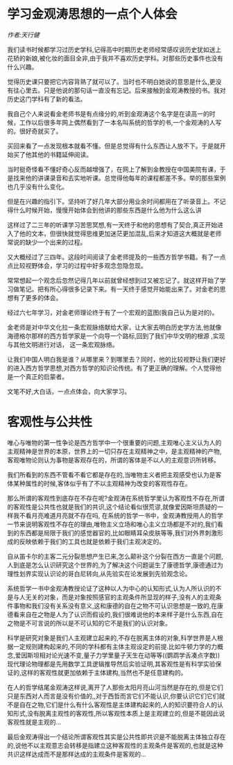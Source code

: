 # 学习金观涛思想的一点个人体会  

*作者:天行健*

我们读书时候都学习过历史学科,记得高中时期历史老师经常感叹说历史犹如送上花轿的新娘,被化妆的面目全非,由于我并不喜欢历史学科。对那些历史事件也没有什么兴趣。

觉得历史课只要把它内容背熟了就可以了。当时也不明白她说的意思是什么,更没有往心里去。只是他说的那句话一直没有忘记。后来接触到金观涛教授的书。我对历史这门学科有了新的看法。

我自己个人来说看金老师书是有点缘分的,听到金观涛这个名字是在读高一的时候，工作以后很多年网上偶然看到了一本名叫系统的哲学的书,一个金观涛的人写的。很好奇就买了。

买回来看了一点发现根本就看不懂。但是总觉得有什么东西让人放不下。于是就开始买了他其他的书籍延伸阅读。

当时挺奇怪看不懂好奇心反而越增强了，在网上了解到金教授在中国美院有课，于是找来他的讲课录音和去实地听课。总觉得他每年的课程都差不多。举的那些案例也几乎没有什么变化。

但是在兴趣的指引下。坚持听了好几年大部分用业余时间都用在了听录音上。不记得什么时候开始，慢慢开始体会到他讲的那些东西是什么他为什么这么讲

这样过了二三年的听课学习苦思冥想,有一天终于和他的思想有了契合,真正开始进入了他的文本，但很快就觉得思维更加迷茫更加混乱,后来才知道这大概就是老师常说的缺少一个出来的过程。


又大概经过了三四年。这段时间阅读了金老师提及的一些西方哲学书籍。有了一点点比较视野体会，学习的过程中好多观念忽隐忽现。

常常想起一个观念后忽然记得几年以前就曾经想到过又被忘记了。就这样开始了学习做笔记。把有所心得很多记录下来。有一天终于感觉开始能出来了。对金老的思想有了更多的体会。


经过六七年学习，对金老师理论终于有了一个宏观的蓝图(我自己认为是对的)。

金老师是对中华文化拉一条宏观脉络献给大家，让大家去明白历史学方法,他就像海德格尔那样的西方哲学家是一个向导一个路标,回到了我们中华文明的根源 ,实现与其他文明进行对话， 这一条宏观脉络。

让我们中国人明白我是谁？从哪里来？到哪里去？同时，他的比较视野让我们更好的进入西方哲学思想,对西方哲学的知识论传统。有了更正确的理解。个人觉得他是一个真正的启蒙者。

文笔不好,大白话，一点点体会，向大家学习。

# 客观性与公共性

唯心与唯物的第一性争论是西方哲学中一个很重要的问题,主观唯心主义认为人的主观精神是世界的本原，世界上的一切只存在主观精神之中，是主观精神的产物,客观唯物论则认为事物是客观存在的，所谓的客体是不以人的主观意识所转移。

我们所看到的东西不管看不看它都是存在的,当唯物主义者把主观感受也认为是客体某种属性的时候,客体似乎有了不以主观精神为改变的客观性存在。


那么所谓的客观性到底存在不存在呢?金观涛在系统哲学里认为客观性不存在,所谓的客观性是公共性也就是我们的共识,这个结论看似很荒谬,就像爱因斯坦质疑的一样我不看月亮难道月亮就不存在吗, 在系统的哲学一书中，金观涛教授用人的哲学一节来说明客观性不存在的理由,唯物主义立场和唯心主义立场都是不对的,我们看到的东西都是局限于我们的感觉器官的,比如眼睛耳朵皮肤等等,我们对外界刺激形成的反映依赖于我们的工具也就是依赖于我们主观决定的。


自从笛卡尔的主客二元分裂思想产生已来,怎么颠补这个分裂在西方一直是个问题,人到底是怎么认识研究这个世界的,为了解决这个问题诞生了康德哲学,康德通过为理性划界实现认识论的哥白尼转向,从先验实在论发展到先验观念论。

系统哲学一书中金观涛教授论证了这种以人为中心的认知形式,认为人所认识的不是与人无关的对象，而是对象按照感官的主观条件所显现的样子,没有人的主观条件事物和我们没有关系没有意义,这和康德的自在之物不可认识思想是一致的,在康德看来自在之物是人为了认识而假设的,我们很难说他的本来样子是什么东西,自在之物是不可言说的所以是不可认知的它不是我们的认识对象。

科学是研究对象是我们人主观建立起来的,不存在脱离主体的对象,科学世界是人根据一定规则建构起来的,不同的学科都有主体主观设定的前提.比如牛顿力学的力概念,爱因斯坦相对论光速不变,量子力学里量子天生在动等等((鹦鹉学舌凑点字数))现代理论物理都是先用数学工具逻辑推导然后实验证明,其客观性是有科学实验保证的,这样的客观性就更加依赖于主体建构,当然也不是任意建构的。


在人的哲学结尾金观涛这样说,离开了人那些太阳月亮山河当然是存在的,但是它们只是东西对人而言是没有价值的,,对于西哲而言它们不能认识,你要认识它们它们就不是自在之物,它们是什么有什么客观性是主体建构起来的,人的知识要符合人的认知形式,没有脱离主观性的客观性,所以客观性本质上是主观建立的,但是不能因此说客观性就是主观的...


最后金观涛得出一个结论所谓客观性其实是公共性即共识是不能脱离主体独立存在的,说他不以主观意志会转移是指建立这种客观性的主观条件是客观的,也就是这种共识这样达成而不是那样达成的主观条件是客观的...

